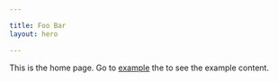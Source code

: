 ```yaml
---

title: Foo Bar
layout: hero

---
```


This is the home page. Go to [example](./example) the to see the example content.
